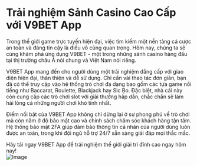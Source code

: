 # Trải nghiệm Sảnh Casino Cao Cấp với V9BET App

Trong thế giới game trực tuyến hiện đại, việc tìm kiếm một nền tảng cá cược an toàn và đáng tin cậy là điều vô cùng quan trọng. Hôm nay, chúng ta sẽ cùng khám phá ứng dụng V9BET - một trong những sảnh casino hàng đầu tại thị trường châu Á nói chung và Việt Nam nói riêng.

V9BET App mang đến cho người dùng một trải nghiệm đẳng cấp với giao diện hiện đại, thân thiện và dễ sử dụng. Chỉ cần vài thao tác đơn giản, bạn đã có thể truy cập vào hệ thống trò chơi đa dạng bao gồm các tựa game nổi tiếng như Baccarat, Roulette, Blackjack hay Sic Bo. Đặc biệt, nhà cái này còn cung cấp các trò chơi slot với giải thưởng hấp dẫn, chắc chắn sẽ làm hài lòng cả những người chơi khó tính nhất.

Điểm nổi bật của V9BET App không chỉ dừng lại ở sự phong phú về trò chơi mà còn nằm ở độ bảo mật cao và chính sách chăm sóc khách hàng tận tâm. Hệ thống bảo mật 2FA giúp đảm bảo thông tin cá nhân của người dùng luôn được an toàn, trong khi đội ngũ hỗ trợ 24/7 sẵn sàng giải đáp mọi thắc mắc.

Hãy tải ngay V9BET App để trải nghiệm thế giới giải trí đỉnh cao ngay hôm nay!  
![Image](https://github.com/user-attachments/assets/bd51ea9f-0666-407b-a7a7-98ead6de688c)